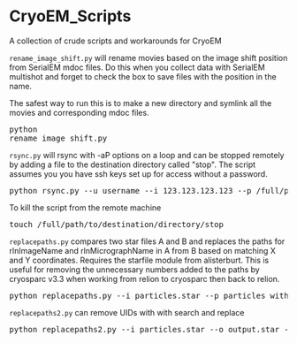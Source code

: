# CryoEM_Scripts
A collection of crude scripts and workarounds for CryoEM

`rename_image_shift.py` will rename movies based on the image shift position from SerialEM mdoc files. Do this when you collect data with SerialEM multishot and forget to check the box to save files with the position in the name.

The safest way to run this is to make a new directory and symlink all the movies and corresponding mdoc files. <pre>python rename_image_shift.py</pre>


`rsync.py` will rsync with -aP options on a loop and can be stopped remotely by adding a file to the destination directory called "stop". The script
assumes you you have ssh keys set up for access without a password.
<pre>python rsync.py --u username --i 123.123.123.123 --p /full/path/to/data/directory/ --d /full/path/to/destination/directory/ </pre>

To kill the script from the remote machine
<pre>touch /full/path/to/destination/directory/stop </pre>


`replacepaths.py` compares two star files  A and B and replaces the paths for rlnImageName and rlnMicrographName in A from B based on matching X and Y coordinates. Requires the starfile module from alisterburt. This is useful for removing the unnecessary numbers added to the paths by cryosparc v3.3 when working from relion to cryosparc then back to relion.
<pre>python replacepaths.py --i particles.star --p particles_with_correct_paths.star --o output.star </pre>

`replacepaths2.py` can remove UIDs with with search and replace
<pre>python replacepaths2.py --i particles.star --o output.star --nouid </pre>
